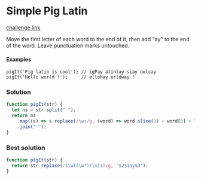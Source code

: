 # Simple Pig Latin

[challenge link](https://www.codewars.com/kata/520b9d2ad5c005041100000f/javascript)

Move the first letter of each word to the end of it, then add "ay" to the end of the word. Leave punctuation marks untouched.

#### Examples

```
pigIt('Pig latin is cool'); // igPay atinlay siay oolcay
pigIt('Hello world !');     // elloHay orldway !
```

### Solution

```javascript
function pigIt(str) {
  let ns = str.split(" ");
  return ns
    .map((s) => s.replace(/\w+/g, (word) => word.slice(1) + word[0] + "ay"))
    .join(" ");
}
```

### Best solution

```javascript
function pigIt(str) {
  return str.replace(/(\w)(\w*)(\s|$)/g, "$2$1ay$3");
}
```
